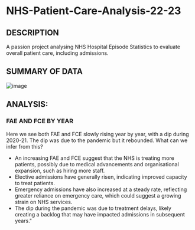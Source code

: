 # NHS-Patient-Care-Analysis-22-23

## DESCRIPTION
A passion project analysing NHS Hospital Episode Statistics to evaluate overall patient care, including admissions.

## SUMMARY OF DATA
![image](https://github.com/user-attachments/assets/43ade539-70ce-45e8-b606-ee83da1349a9)

## ANALYSIS:

### FAE AND FCE BY YEAR
Here we see both FAE and FCE slowly rising year by year, with a dip during 2020-21. The dip was due to the pandemic but it rebounded. What can we infer from this?
- An increasing FAE and FCE suggest that the NHS is treating more patients, possibly due to medical advancements and organisational expansion, such as hiring more staff.
- Elective admissions have generally risen, indicating improved capacity to treat patients.
- Emergency admissions have also increased at a steady rate, reflecting greater reliance on emergency care, which could suggest a growing strain on NHS services.
- The dip during the pandemic was due to treatment delays, likely creating a backlog that may have impacted admissions in subsequent years."
